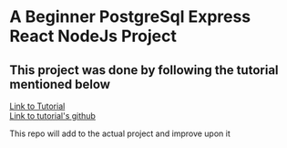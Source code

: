 # A Beginner PostgreSql Express React NodeJs Project
## This project was done by following the tutorial mentioned below
[Link to Tutorial](https://www.youtube.com/watch?v=J01rYl9T3BU "Youtube Tutorial freeCodeCamp.org")  
[Link to tutorial's github](https://github.com/Sanjeev-Thiyagarajan/PERN-STACK-YELP-CLONE)  
  
  This repo will add to the actual project and improve upon it
  
